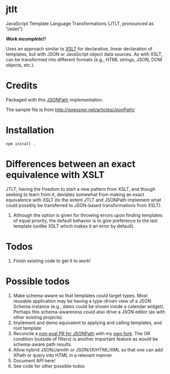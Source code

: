 # jtlt

JavaScript Template Language Transformations (JTLT, pronounced as "Jetlet")

***Work incomplete!!***

Uses an approach similar to [XSLT](http://www.w3.org/Style/XSL/) for
declarative, linear declaration of templates, but with JSON or JavaScript
object data sources. As with XSLT, can be transformed into different
formats (e.g., HTML strings, JSON, DOM objects, etc.).

# Credits

Packaged with this [JSONPath](https://github.com/s3u/JSONPath)
implementation.

The sample file is from http://goessner.net/articles/JsonPath/

# Installation

```
npm install .
```

# Differences between an exact equivalence with XSLT

JTLT, having the freedom to start a new pattern from XSLT, and though
seeking to learn from it, deviates somewhat from making an exact
equivalence with XSLT (to the extent JTLT and JSONPath implement
what could possibly be transferred to JSON-based transformations
from XSLT).

1. Although the option is given for throwing errors upon finding templates of equal priority, the default behavior is to give preference to the last template (unlike XSLT which makes it an error by default).


# Todos

1. Finish existing code to get it to work!

# Possible todos

1. Make schema-aware so that templates could target types. Most reusable application may be having a type-driven view of a JSON Schema instance (e.g., dates could be shown inside a calendar widget). Perhaps this schema-awareness could also drive a JSON editor (as with other existing projects).
1. Implement and demo equivalent to applying and calling templates, and root template
1. Reconcile a [non-eval PR for JSONPath](https://github.com/s3u/JSONPath/pull/4) with my [own fork](https://github.com/brettz9/JSONPath). The OR condition (outside of filters) is another important feature as would be schema-aware path results.
1. Allow hybrid JSON/Jamilih or JSON/(X)HTML/XML so that one can add XPath or query into HTML in a relevant manner
1. Document API here!
1. See code for other possible todos
